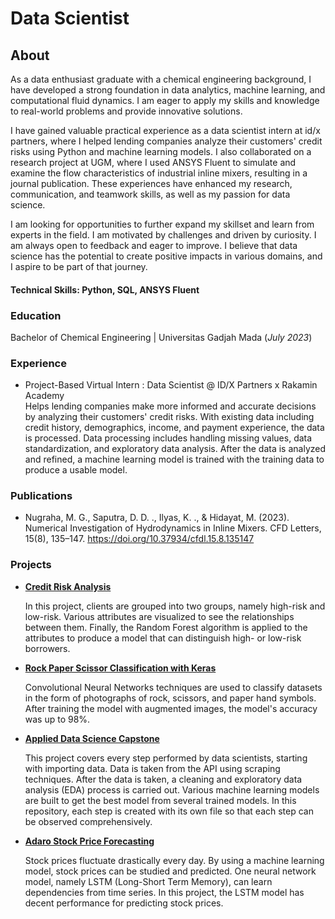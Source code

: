 # Data Scientist

## About
As a data enthusiast graduate with a chemical engineering background, I have developed a strong foundation in data analytics, machine learning, and computational fluid dynamics. I am eager to apply my skills and knowledge to real-world problems and provide innovative solutions.

I have gained valuable practical experience as a data scientist intern at id/x partners, where I helped lending companies analyze their customers' credit risks using Python and machine learning models. I also collaborated on a research project at UGM, where I used ANSYS Fluent to simulate and examine the flow characteristics of industrial inline mixers, resulting in a journal publication. These experiences have enhanced my research, communication, and teamwork skills, as well as my passion for data science.

I am looking for opportunities to further expand my skillset and learn from experts in the field. I am motivated by challenges and driven by curiosity. I am always open to feedback and eager to improve. I believe that data science has the potential to create positive impacts in various domains, and I aspire to be part of that journey.

#### Technical Skills: Python, SQL, ANSYS Fluent

### Education
Bachelor of Chemical Engineering | Universitas Gadjah Mada (_July 2023_)

### Experience
* Project-Based Virtual Intern : Data Scientist @ ID/X Partners x Rakamin Academy\
Helps lending companies make more informed and accurate decisions by analyzing their customers' credit risks. With existing data including credit history, demographics, income, and payment experience, the data is processed. Data processing includes handling missing values, data standardization, and exploratory data analysis. After the data is analyzed and refined, a machine learning model is trained with the training data to produce a usable model.

### Publications
- Nugraha, M. G., Saputra, D. D. ., Ilyas, K. ., & Hidayat, M. (2023). Numerical Investigation of Hydrodynamics in Inline Mixers. CFD Letters, 15(8), 135–147. https://doi.org/10.37934/cfdl.15.8.135147

### Projects

- <strong><a href="https://www.kaggle.com/code/khairullahilyas/credit-risk-analysis-from-real-life-scenario">Credit Risk Analysis</a></strong>

  In this project, clients are grouped into two groups, namely high-risk and low-risk. Various attributes are visualized to see the relationships between them. Finally, the Random Forest algorithm is applied to the attributes to produce a model that can distinguish high- or low-risk borrowers.

- <strong><a href="https://github.com/khairul746/Rock-Paper-Scissor-Classification/blob/main/Rock_Paper_Scissor_Keras.ipynb">Rock Paper Scissor Classification with Keras</a></strong>

  Convolutional Neural Networks techniques are used to classify datasets in the form of photographs of rock, scissors, and paper hand symbols. After training the model with augmented images, the model's accuracy was up to 98%.

- <strong><a href="https://github.com/khairul746/Applied-Data-Science-Capstone-IBM/tree/main">Applied Data Science Capstone</a></strong>

  This project covers every step performed by data scientists, starting with importing data. Data is taken from the API using scraping techniques. After the data is taken, a cleaning and exploratory data analysis (EDA) process is carried out. Various machine learning models are built to get the best model from several trained models. In this repository, each step is created with its own file so that each step can be observed comprehensively.

- <strong><a href="https://www.kaggle.com/code/khairullahilyas/adaro-stock-price-forecasting-with-lstm">Adaro Stock Price Forecasting</a></strong>

  Stock prices fluctuate drastically every day. By using a machine learning model, stock prices can be studied and predicted. One neural network model, namely LSTM (Long-Short Term Memory), can learn dependencies from time series. In this project, the LSTM model has decent performance for predicting stock prices.
  
<br>
<br>
<br>


